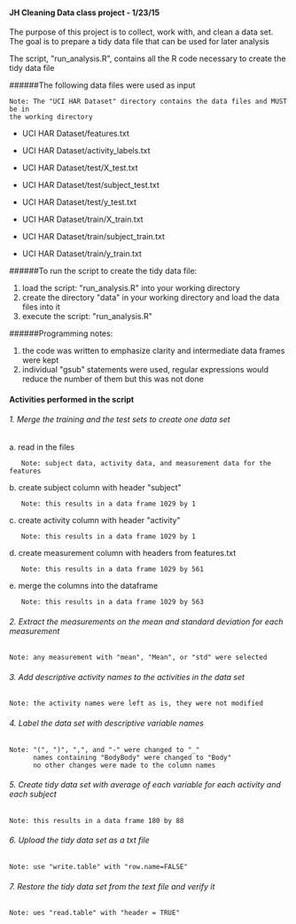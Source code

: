 #### JH Cleaning Data class project - 1/23/15

The purpose of this project is to collect, work with, and clean a data set. The goal is to prepare a tidy data file that can be used for later analysis

The script, "run_analysis.R", contains all the R code necessary to create the tidy data file

######The following data files were used as input

    Note: The "UCI HAR Dataset" directory contains the data files and MUST be in
    the working directory

* UCI HAR Dataset/features.txt
   
* UCI HAR Dataset/activity_labels.txt
   
* UCI HAR Dataset/test/X_test.txt
   
* UCI HAR Dataset/test/subject_test.txt
   
* UCI HAR Dataset/test/y_test.txt
   
* UCI HAR Dataset/train/X_train.txt
   
* UCI HAR Dataset/train/subject_train.txt
   
* UCI HAR Dataset/train/y_train.txt

######To run the script to create the tidy data file:

1. load the script: "run_analysis.R" into your working directory
2. create the directory "data" in your working directory and load the data files into it
3. execute the script: "run_analysis.R"

######Programming notes:

1. the code was written to emphasize clarity and intermediate data frames were kept
2. individual "gsub" statements were used, regular expressions would reduce the number of them but this was not done
      
#### Activities performed in the script      
      
###### 1. Merge the training and the test sets to create one data set

a. read in the files
   
       Note: subject data, activity data, and measurement data for the features
   
b. create subject column with header "subject"
       
       Note: this results in a data frame 1029 by 1

c. create activity column with header "activity"
       
       Note: this results in a data frame 1029 by 1

d. create measurement column with headers from features.txt
       
       Note: this results in a data frame 1029 by 561

e. merge the columns into the dataframe
       
       Note: this results in a data frame 1029 by 563


###### 2. Extract the measurements on the mean and standard deviation for each measurement

    Note: any measurement with "mean", "Mean", or "std" were selected

###### 3. Add descriptive activity names to the activities in the data set

    Note: the activity names were left as is, they were not modified

###### 4. Label the data set with descriptive variable names

    Note: "(", ")", ",", and "-" were changed to "_"
          names containing "BodyBody" were changed to "Body"
          no other changes were made to the column names

###### 5. Create tidy data set with average of each variable for each activity and each subject

    Note: this results in a data frame 180 by 88

###### 6. Upload the tidy data set as a txt file

    Note: use "write.table" with "row.name=FALSE"

###### 7. Restore the tidy data set from the text file and verify it

    Note: ues "read.table" with "header = TRUE"







